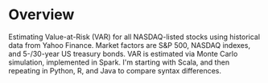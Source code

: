 # Overview
Estimating Value-at-Risk (VAR) for all NASDAQ-listed stocks using historical data from Yahoo Finance.
Market factors are S&P 500, NASDAQ indexes, and 5-/30-year US treasury bonds. VAR is estimated via 
Monte Carlo simulation, implemented in Spark. I'm starting with Scala, and then repeating in Python,
R, and Java to compare syntax differences.